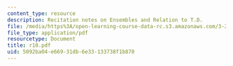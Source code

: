 ```yaml
---
content_type: resource
description: Recitation notes on Ensembles and Relation to T.D.
file: /media/https%3A/open-learning-course-data-rc.s3.amazonaws.com/3-20-materials-at-equilibrium-sma-5111-fall-2003/5092ba04e66931db6e33133738f1b870_r10.pdf
file_type: application/pdf
resourcetype: Document
title: r10.pdf
uid: 5092ba04-e669-31db-6e33-133738f1b870
---
```

